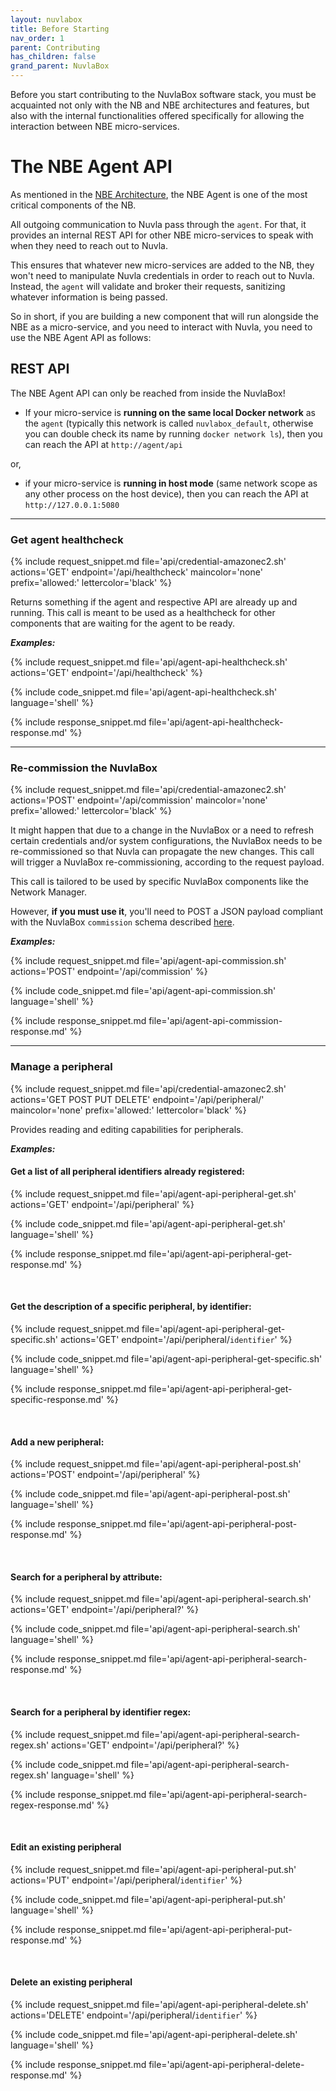 ```yaml
---
layout: nuvlabox
title: Before Starting
nav_order: 1
parent: Contributing
has_children: false
grand_parent: NuvlaBox
---
```


Before you start contributing to the NuvlaBox software stack, you must be acquainted not only with the NB and NBE architectures and features, but also with the internal functionalities offered specifically for allowing the interaction between NBE micro-services.

# The NBE Agent API

As mentioned in the [NBE Architecture](/nuvlabox/v1/nuvlabox-engine/architecture), the NBE Agent is one of the most critical components of the NB. 

All outgoing communication to Nuvla pass through the `agent`. For that, it provides an internal REST API for other NBE micro-services to speak with when they need to reach out to Nuvla. 

This ensures that whatever new micro-services are added to the NB, they won't need to manipulate Nuvla credentials in order to reach out to Nuvla. Instead, the `agent` will validate and broker their requests, sanitizing whatever information is being passed.

So in short, if you are building a new component that will run alongside the NBE as a micro-service, and you need to interact with Nuvla, you need to use the NBE Agent API as follows:

## REST API

The NBE Agent API can only be reached from inside the NuvlaBox!

 - If your micro-service is **running on the same local Docker network** as the `agent` (typically this network is called `nuvlabox_default`, otherwise you can double check its name by running `docker network ls`), then you can reach the API at `http://agent/api`

 or,
 
 - if your micro-service is **running in host mode** (same network scope as any other process on the host device), then you can reach the API at `http://127.0.0.1:5080`
 
---


### Get agent healthcheck

{% include request_snippet.md file='api/credential-amazonec2.sh' actions='GET' endpoint='/api/healthcheck' maincolor='none' prefix='allowed:' lettercolor='black' %}

Returns something if the agent and respective API are already up and running. This call is meant to be used as a healthcheck for other components that are waiting for the agent to be ready.

**_Examples:_**

{% include request_snippet.md file='api/agent-api-healthcheck.sh' actions='GET' endpoint='/api/healthcheck' %}

{% include code_snippet.md file='api/agent-api-healthcheck.sh' language='shell' %}

{% include response_snippet.md file='api/agent-api-healthcheck-response.md' %}

---

### Re-commission the NuvlaBox

{% include request_snippet.md file='api/credential-amazonec2.sh' actions='POST' endpoint='/api/commission' maincolor='none' prefix='allowed:' lettercolor='black' %}

It might happen that due to a change in the NuvlaBox or a need to refresh certain credentials and/or system configurations, the NuvlaBox needs to be re-commissioned so that Nuvla can propagate the new changes. This call will trigger a NuvlaBox re-commissioning, according to the request payload.

This call is tailored to be used by specific NuvlaBox components like the Network Manager.

However, **if you must use it**, you'll need to POST a JSON payload compliant with the NuvlaBox `commission` schema described [here](https://github.com/nuvla/api-server/blob/master/code/src/sixsq/nuvla/server/resources/nuvlabox/workflow_utils.clj).

**_Examples:_**

{% include request_snippet.md file='api/agent-api-commission.sh' actions='POST' endpoint='/api/commission' %}

{% include code_snippet.md file='api/agent-api-commission.sh' language='shell' %}

{% include response_snippet.md file='api/agent-api-commission-response.md' %}

---

### Manage a peripheral


{% include request_snippet.md file='api/credential-amazonec2.sh' actions='GET POST PUT DELETE' endpoint='/api/peripheral/' maincolor='none' prefix='allowed:' lettercolor='black' %}

Provides reading and editing capabilities for peripherals.

**_Examples:_**

#### Get a list of all peripheral identifiers already registered:

{% include request_snippet.md file='api/agent-api-peripheral-get.sh' actions='GET' endpoint='/api/peripheral' %}

{% include code_snippet.md file='api/agent-api-peripheral-get.sh' language='shell' %}

{% include response_snippet.md file='api/agent-api-peripheral-get-response.md' %}

<br>


#### Get the description of a specific peripheral, by identifier:

{% include request_snippet.md file='api/agent-api-peripheral-get-specific.sh' actions='GET' endpoint='/api/peripheral/`identifier`' %}

{% include code_snippet.md file='api/agent-api-peripheral-get-specific.sh' language='shell' %}

{% include response_snippet.md file='api/agent-api-peripheral-get-specific-response.md' %}
 
<br>

#### Add a new peripheral:
 
{% include request_snippet.md file='api/agent-api-peripheral-post.sh' actions='POST' endpoint='/api/peripheral' %}

{% include code_snippet.md file='api/agent-api-peripheral-post.sh' language='shell' %}

{% include response_snippet.md file='api/agent-api-peripheral-post-response.md' %}

<br>

#### Search for a peripheral by attribute:

{% include request_snippet.md file='api/agent-api-peripheral-search.sh' actions='GET' endpoint='/api/peripheral?' %}

{% include code_snippet.md file='api/agent-api-peripheral-search.sh' language='shell' %}

{% include response_snippet.md file='api/agent-api-peripheral-search-response.md' %}

<br>


#### Search for a peripheral by identifier regex:

{% include request_snippet.md file='api/agent-api-peripheral-search-regex.sh' actions='GET' endpoint='/api/peripheral?' %}

{% include code_snippet.md file='api/agent-api-peripheral-search-regex.sh' language='shell' %}

{% include response_snippet.md file='api/agent-api-peripheral-search-regex-response.md' %}

<br>

#### Edit an existing peripheral
 
{% include request_snippet.md file='api/agent-api-peripheral-put.sh' actions='PUT' endpoint='/api/peripheral/`identifier`' %}

{% include code_snippet.md file='api/agent-api-peripheral-put.sh' language='shell' %}

{% include response_snippet.md file='api/agent-api-peripheral-put-response.md' %}

<br>


#### Delete an existing peripheral
 
{% include request_snippet.md file='api/agent-api-peripheral-delete.sh' actions='DELETE' endpoint='/api/peripheral/`identifier`' %}

{% include code_snippet.md file='api/agent-api-peripheral-delete.sh' language='shell' %}

{% include response_snippet.md file='api/agent-api-peripheral-delete-response.md' %}